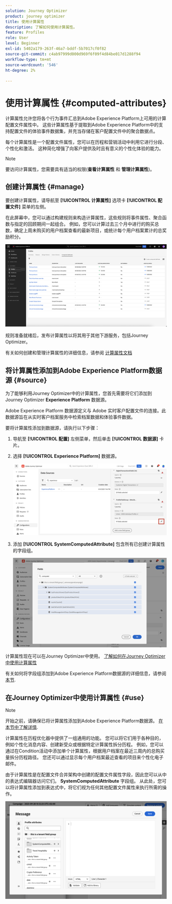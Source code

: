 ```yaml
---
solution: Journey Optimizer
product: journey optimizer
title: 使用计算属性
description: 了解如何使用计算属性。
feature: Profiles
role: User
level: Beginner
exl-id: 5402a179-263f-46a7-bddf-5b7017cf0f82
source-git-commit: c4ab97999d000d969f6f09f4d84be017d1288f94
workflow-type: tm+mt
source-wordcount: '546'
ht-degree: 2%

---
```


# 使用计算属性 {#computed-attributes}

计算属性允许您将各个行为事件汇总到Adobe Experience Platform上可用的计算配置文件属性中。 这些计算属性基于提取到Adobe Experience Platform中的支持配置文件的体验事件数据集，并充当存储在客户配置文件中的聚合数据点。

每个计算属性是一个配置文件属性，您可以在历程和营销活动中利用它进行分段、个性化和激活。 这种简化增强了向客户提供及时且有意义的个性化体验的能力。

>[!NOTE]
>
>要访问计算属性，您需要具有适当的权限(**查看计算属性** 和 **管理计算属性**)。

## 创建计算属性 {#manage}

要创建计算属性，请导航至 **[!UICONTROL 计算属性]** 选项卡 **[!UICONTROL 配置文件]** 菜单的左侧。

在此屏幕中，您可以通过构建规则来构造计算属性，这些规则将事件属性、聚合函数与指定的回顾期间一起组合。 例如，您可以计算过去三个月中进行的购买总数，确定上周未购买的用户档案查看的最新项目，或统计每个用户档案累计的总奖励积分。

![](assets/computed-attributes.png)

规则准备就绪后，发布计算属性以将其用于其他下游服务，包括Journey Optimizer。

有关如何创建和管理计算属性的详细信息，请参阅 [计算属性文档](https://experienceleague.adobe.com/docs/experience-platform/profile/computed-attributes/overview.html)

## 将计算属性添加到Adobe Experience Platform数据源 {#source}

为了能够利用Journey Optimizer中的计算属性，您首先需要将它们添加到Journey Optimizer **Experience Platform** 数据源。

Adobe Experience Platform 数据源定义与 Adobe 实时客户配置文件的连接。此数据源旨在从实时客户档案服务中检索档案数据和体验事件数据。

要将计算属性添加到数据源，请执行以下步骤：

1. 导航至 **[!UICONTROL 配置]** 左侧菜单，然后单击 **[!UICONTROL 数据源]** 卡片。

1. 选择 **[!UICONTROL Experience Platform]** 数据源。

   ![](assets/computed-attributes-add.png)

1. 添加 **[!UICONTROL SystemComputedAttribute]** 包含所有已创建计算属性的字段组。

   ![](assets/computed-attributes-fieldgroup.png)

计算属性现在可以在Journey Optimizer中使用。 [了解如何在Journey Optimizer中使用计算属性](#use)

有关如何将字段组添加到Adobe Experience Platform数据源的详细信息，请参阅 [本节](../datasource/adobe-experience-platform-data-source.md).

## 在Journey Optimizer中使用计算属性 {#use}

>[!NOTE]
>
>开始之前，请确保已将计算属性添加到Adobe Experience Platform数据源。 [在本节中了解详情](#source).

计算属性在历程优化器中提供了一组通用的功能。 您可以将它们用于各种目的，例如个性化消息内容、创建新受众或根据特定计算属性拆分历程。 例如，您可以通过在Condition活动中添加单个计算属性，根据用户档案在最近三周内的总购买量拆分历程路径。 您还可以通过显示每个用户档案最近查看的项目来个性化电子邮件。

由于计算属性是在配置文件合并架构中创建的配置文件属性字段，因此您可以从中的表达式编辑器访问它们。 **SystemComputedAttribute** 字段组。 从此处，您可以将计算属性添加到表达式中，将它们视为任何其他配置文件属性来执行所需的操作。

![](assets/computed-attributes-ajo.png)
